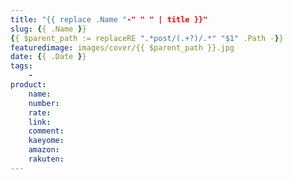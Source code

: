 ```yaml
---
title: "{{ replace .Name "-" " " | title }}"
slug: {{ .Name }}
{{ $parent_path := replaceRE ".*post/(.+?)/.*" "$1" .Path -}}
featuredimage: images/cover/{{ $parent_path }}.jpg
date: {{ .Date }}
tags:
    -
product:
    name: 
    number: 
    rate: 
    link: 
    comment: 
    kaeyome: 
    amazon: 
    rakuten: 
---
```


<!--more-->

##
